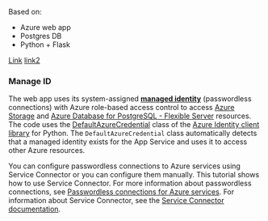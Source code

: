 Based on:
- Azure web app
- Postgres DB
- Python + Flask

[Link](https://learn.microsoft.com/en-us/azure/developer/python/tutorial-python-managed-identity-cli)
[link2](https://learn.microsoft.com/en-us/azure/app-service/tutorial-python-postgresql-app?tabs=flask%2Cwindows&pivots=azure-portal)
### Manage ID
The web app uses its system-assigned **[managed identity](https://learn.microsoft.com/en-us/azure/active-directory/managed-identities-azure-resources/overview)** (passwordless connections) with Azure role-based access control to access [Azure Storage](https://learn.microsoft.com/en-us/azure/storage/common/storage-introduction) and [Azure Database for PostgreSQL - Flexible Server](https://learn.microsoft.com/en-us/azure/postgresql/flexible-server) resources. The code uses the [DefaultAzureCredential](https://learn.microsoft.com/en-us/azure/developer/intro/passwordless-overview#introducing-defaultazurecredential) class of the [Azure Identity client library](https://learn.microsoft.com/en-us/python/api/overview/azure/identity-readme) for Python. The `DefaultAzureCredential` class automatically detects that a managed identity exists for the App Service and uses it to access other Azure resources.

You can configure passwordless connections to Azure services using Service Connector or you can configure them manually. This tutorial shows how to use Service Connector. For more information about passwordless connections, see [Passwordless connections for Azure services](https://learn.microsoft.com/en-us/azure/developer/intro/passwordless-overview). For information about Service Connector, see the [Service Connector documentation](https://learn.microsoft.com/en-us/azure/service-connector/overview).



